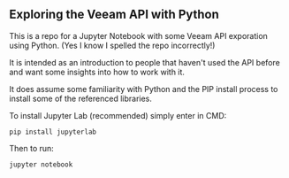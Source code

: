 ## Exploring the Veeam API with Python

This is a repo for a Jupyter Notebook with some Veeam API exporation using Python. (Yes I know I spelled the repo incorrectly!)

It is intended as an introduction to people that haven't used the API before and want some insights into how to work with it.

It does assume some familiarity with Python and the PIP install process to install some of the referenced libraries.

To install Jupyter Lab (recommended) simply enter in CMD:

    pip install jupyterlab

Then to run:

    jupyter notebook
